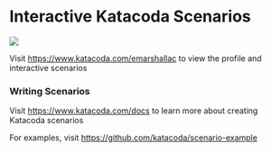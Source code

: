 # Interactive Katacoda Scenarios

[![](http://shields.katacoda.com/katacoda/emarshallac/count.svg)](https://www.katacoda.com/emarshallac "Get your profile on Katacoda.com")

Visit https://www.katacoda.com/emarshallac to view the profile and interactive scenarios

### Writing Scenarios
Visit https://www.katacoda.com/docs to learn more about creating Katacoda scenarios

For examples, visit https://github.com/katacoda/scenario-example
